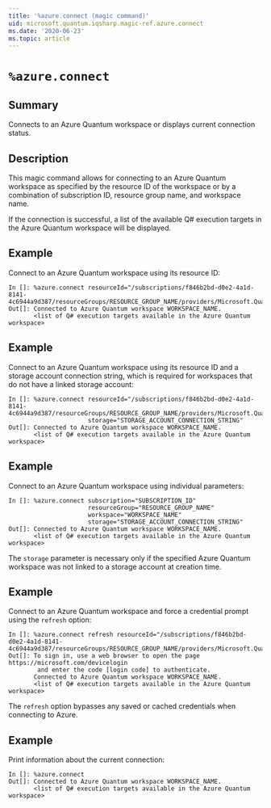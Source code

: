 ```yaml
---
title: '%azure.connect (magic command)'
uid: microsoft.quantum.iqsharp.magic-ref.azure.connect
ms.date: '2020-06-23'
ms.topic: article
---
```


<!--
    NB: This file has been automatically generated from Microsoft.Quantum.IQSharp.AzureClient.dll,
        please do not manually edit it.

    [DEBUG] JSON source:
        {"Name": "%azure.connect", "Documentation": {"Summary": "Connects to an Azure Quantum workspace or displays current connection status.", "Full": null, "Description": "\r\nThis magic command allows for connecting to an Azure Quantum workspace\r\nas specified by the resource ID of the workspace or by a combination of\r\nsubscription ID, resource group name, and workspace name.\r\n\r\nIf the connection is successful, a list of the available Q# execution targets\r\nin the Azure Quantum workspace will be displayed.\r\n                        ", "Remarks": null, "Examples": ["\r\nConnect to an Azure Quantum workspace using its resource ID:\r\n```\r\nIn []: %azure.connect resourceId=\"/subscriptions/f846b2bd-d0e2-4a1d-8141-4c6944a9d387/resourceGroups/RESOURCE_GROUP_NAME/providers/Microsoft.Quantum/Workspaces/WORKSPACE_NAME\"\r\nOut[]: Connected to Azure Quantum workspace WORKSPACE_NAME.\r\n       <list of Q# execution targets available in the Azure Quantum workspace>\r\n```\r\n                            ", "\r\nConnect to an Azure Quantum workspace using its resource ID and a storage account connection string,\r\nwhich is required for workspaces that do not have a linked storage account:\r\n```\r\nIn []: %azure.connect resourceId=\"/subscriptions/f846b2bd-d0e2-4a1d-8141-4c6944a9d387/resourceGroups/RESOURCE_GROUP_NAME/providers/Microsoft.Quantum/Workspaces/WORKSPACE_NAME\"\r\n                      storage=\"STORAGE_ACCOUNT_CONNECTION_STRING\"\r\nOut[]: Connected to Azure Quantum workspace WORKSPACE_NAME.\r\n       <list of Q# execution targets available in the Azure Quantum workspace>\r\n```\r\n                            ", "\r\nConnect to an Azure Quantum workspace using individual parameters:\r\n```\r\nIn []: %azure.connect subscription=\"SUBSCRIPTION_ID\"\r\n                      resourceGroup=\"RESOURCE_GROUP_NAME\"\r\n                      workspace=\"WORKSPACE_NAME\"\r\n                      storage=\"STORAGE_ACCOUNT_CONNECTION_STRING\"\r\nOut[]: Connected to Azure Quantum workspace WORKSPACE_NAME.\r\n       <list of Q# execution targets available in the Azure Quantum workspace>\r\n```\r\nThe `storage` parameter is necessary only if the\r\nspecified Azure Quantum workspace was not linked to a storage account at creation time.\r\n                            ", "\r\nConnect to an Azure Quantum workspace and force a credential prompt using\r\nthe `refresh` option:\r\n```\r\nIn []: %azure.connect refresh resourceId=\"/subscriptions/f846b2bd-d0e2-4a1d-8141-4c6944a9d387/resourceGroups/RESOURCE_GROUP_NAME/providers/Microsoft.Quantum/Workspaces/WORKSPACE_NAME\"\r\nOut[]: To sign in, use a web browser to open the page https://microsoft.com/devicelogin\r\n        and enter the code [login code] to authenticate.\r\n       Connected to Azure Quantum workspace WORKSPACE_NAME.\r\n       <list of Q# execution targets available in the Azure Quantum workspace>\r\n```\r\nThe `refresh` option bypasses any saved or cached\r\ncredentials when connecting to Azure.\r\n                            ", "\r\nPrint information about the current connection:\r\n```\r\nIn []: %azure.connect\r\nOut[]: Connected to Azure Quantum workspace WORKSPACE_NAME.\r\n       <list of Q# execution targets available in the Azure Quantum workspace>\r\n```\r\n                            "], "SeeAlso": null}, "AssemblyName": "Microsoft.Quantum.IQSharp.AzureClient"}
-->

# `%azure.connect`

## Summary

Connects to an Azure Quantum workspace or displays current connection status.

## Description

This magic command allows for connecting to an Azure Quantum workspace
as specified by the resource ID of the workspace or by a combination of
subscription ID, resource group name, and workspace name.

If the connection is successful, a list of the available Q# execution targets
in the Azure Quantum workspace will be displayed.

## Example

Connect to an Azure Quantum workspace using its resource ID:
```
In []: %azure.connect resourceId="/subscriptions/f846b2bd-d0e2-4a1d-8141-4c6944a9d387/resourceGroups/RESOURCE_GROUP_NAME/providers/Microsoft.Quantum/Workspaces/WORKSPACE_NAME"
Out[]: Connected to Azure Quantum workspace WORKSPACE_NAME.
       <list of Q# execution targets available in the Azure Quantum workspace>
```

## Example

Connect to an Azure Quantum workspace using its resource ID and a storage account connection string,
which is required for workspaces that do not have a linked storage account:
```
In []: %azure.connect resourceId="/subscriptions/f846b2bd-d0e2-4a1d-8141-4c6944a9d387/resourceGroups/RESOURCE_GROUP_NAME/providers/Microsoft.Quantum/Workspaces/WORKSPACE_NAME"
                      storage="STORAGE_ACCOUNT_CONNECTION_STRING"
Out[]: Connected to Azure Quantum workspace WORKSPACE_NAME.
       <list of Q# execution targets available in the Azure Quantum workspace>
```

## Example

Connect to an Azure Quantum workspace using individual parameters:
```
In []: %azure.connect subscription="SUBSCRIPTION_ID"
                      resourceGroup="RESOURCE_GROUP_NAME"
                      workspace="WORKSPACE_NAME"
                      storage="STORAGE_ACCOUNT_CONNECTION_STRING"
Out[]: Connected to Azure Quantum workspace WORKSPACE_NAME.
       <list of Q# execution targets available in the Azure Quantum workspace>
```
The `storage` parameter is necessary only if the
specified Azure Quantum workspace was not linked to a storage account at creation time.

## Example

Connect to an Azure Quantum workspace and force a credential prompt using
the `refresh` option:
```
In []: %azure.connect refresh resourceId="/subscriptions/f846b2bd-d0e2-4a1d-8141-4c6944a9d387/resourceGroups/RESOURCE_GROUP_NAME/providers/Microsoft.Quantum/Workspaces/WORKSPACE_NAME"
Out[]: To sign in, use a web browser to open the page https://microsoft.com/devicelogin
        and enter the code [login code] to authenticate.
       Connected to Azure Quantum workspace WORKSPACE_NAME.
       <list of Q# execution targets available in the Azure Quantum workspace>
```
The `refresh` option bypasses any saved or cached
credentials when connecting to Azure.

## Example

Print information about the current connection:
```
In []: %azure.connect
Out[]: Connected to Azure Quantum workspace WORKSPACE_NAME.
       <list of Q# execution targets available in the Azure Quantum workspace>
```
